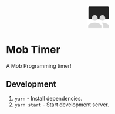 <p align="center">
  <img src="./public/icon.png" width="64px" />
</p>

# Mob Timer

A Mob Programming timer!

## Development

1. `yarn` - Install dependencies.
1. `yarn start` - Start development server.
